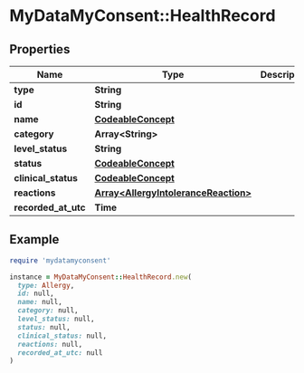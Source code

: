 # MyDataMyConsent::HealthRecord

## Properties

| Name | Type | Description | Notes |
| ---- | ---- | ----------- | ----- |
| **type** | **String** |  |  |
| **id** | **String** |  |  |
| **name** | [**CodeableConcept**](CodeableConcept.md) |  | [optional] |
| **category** | **Array&lt;String&gt;** |  |  |
| **level_status** | **String** |  | [optional] |
| **status** | [**CodeableConcept**](CodeableConcept.md) |  | [optional] |
| **clinical_status** | [**CodeableConcept**](CodeableConcept.md) |  | [optional] |
| **reactions** | [**Array&lt;AllergyIntoleranceReaction&gt;**](AllergyIntoleranceReaction.md) |  |  |
| **recorded_at_utc** | **Time** |  | [optional] |

## Example

```ruby
require 'mydatamyconsent'

instance = MyDataMyConsent::HealthRecord.new(
  type: Allergy,
  id: null,
  name: null,
  category: null,
  level_status: null,
  status: null,
  clinical_status: null,
  reactions: null,
  recorded_at_utc: null
)
```

